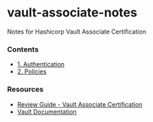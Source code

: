 # vault-associate-notes
Notes for Hashicorp Vault Associate Certification

### Contents
- [1. Authentication](authentication.md)
- [2. Policies](policies.md)

### Resources
- [Review Guide - Vault Associate Certification](https://learn.hashicorp.com/tutorials/vault/associate-review)
- [Vault Documentation](https://www.vaultproject.io/docs)